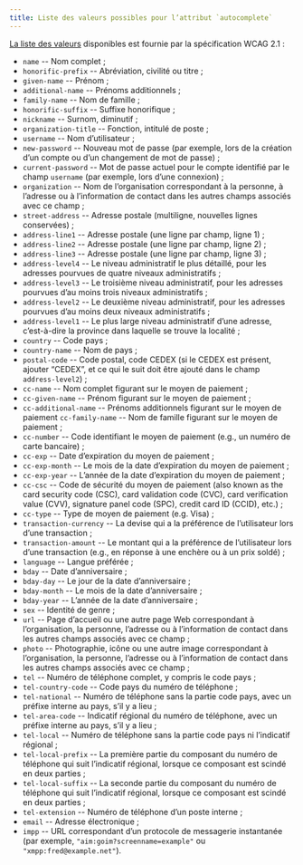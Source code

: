 ```yaml
---
title: Liste des valeurs possibles pour l’attribut `autocomplete`
---
```


[La liste des valeurs](https://www.w3.org/Translations/WCAG21-fr/#input-purposes) disponibles est fournie par la spécification WCAG 2.1 :

- `name` -- Nom complet ;
- `honorific-prefix` -- Abréviation, civilité ou titre ;
- `given-name` -- Prénom ;
- `additional-name` -- Prénoms additionnels ;
- `family-name` -- Nom de famille ;
- `honorific-suffix` -- Suffixe honorifique ;
- `nickname` -- Surnom, diminutif ;
- `organization-title` -- Fonction, intitulé de poste ;
- `username` -- Nom d’utilisateur ;
- `new-password` -- Nouveau mot de passe (par exemple, lors de la création d’un compte ou d’un changement de mot de passe) ;
- `current-password` -- Mot de passe actuel pour le compte identifié par le champ `username` (par exemple, lors d’une connexion) ;
- `organization` -- Nom de l’organisation correspondant à la personne, à l’adresse ou à l’information de contact dans les autres champs associés avec ce champ ;
- `street-address` -- Adresse postale (multiligne, nouvelles lignes conservées) ;
- `address-line1` -- Adresse postale (une ligne par champ, ligne 1) ;
- `address-line2` -- Adresse postale (une ligne par champ, ligne 2) ;
- `address-line3` -- Adresse postale (une ligne par champ, ligne 3) ;
- `address-level4` -- Le niveau administratif le plus détaillé, pour les adresses pourvues de quatre niveaux administratifs ;
- `address-level3` -- Le troisième niveau administratif, pour les adresses pourvues d’au moins trois niveaux administratifs ;
- `address-level2` -- Le deuxième niveau administratif, pour les adresses pourvues d’au moins deux niveaux administratifs ;
- `address-level1` -- Le plus large niveau administratif d’une adresse, c’est-à-dire la province dans laquelle se trouve la localité ;
- `country` -- Code pays ;
- `country-name` -- Nom de pays ;
- `postal-code` -- Code postal, code CEDEX (si le CEDEX est présent, ajouter “CEDEX”, et ce qui le suit doit être ajouté dans le champ `address-level2`) ;
- `cc-name` -- Nom complet figurant sur le moyen de paiement ;
- `cc-given-name` -- Prénom figurant sur le moyen de paiement ;
- `cc-additional-name` -- Prénoms additionnels figurant sur le moyen de paiement `cc-family-name` -- Nom de famille figurant sur le moyen de paiement ;
- `cc-number` -- Code identifiant le moyen de paiement (e.g., un numéro de carte bancaire) ;
- `cc-exp` -- Date d’expiration du moyen de paiement ;
- `cc-exp-month` -- Le mois de la date d’expiration du moyen de paiement ;
- `cc-exp-year` -- L’année de la date d’expiration du moyen de paiement ;
- `cc-csc` -- Code de sécurité du moyen de paiement <span lang="en">(also known as the card security code (CSC), card validation code (CVC), card verification value (CVV), signature panel code (SPC), credit card ID (CCID), etc.)</span> ;
- `cc-type` -- Type de moyen de paiement (e.g. Visa) ;
- `transaction-currency` -- La devise qui a la préférence de l’utilisateur lors d’une transaction ;
- `transaction-amount` -- Le montant qui a la préférence de l’utilisateur lors d’une transaction (e.g., en réponse à une enchère ou à un prix soldé) ;
- `language` -- Langue préférée ;
- `bday` -- Date d’anniversaire ;
- `bday-day` -- Le jour de la date d’anniversaire ;
- `bday-month` -- Le mois de la date d’anniversaire ;
- `bday-year` -- L’année de la date d’anniversaire ;
- `sex` -- Identité de genre ;
- `url` -- Page d’accueil ou une autre page Web correspondant à l’organisation, la personne, l’adresse ou à l’information de contact dans les autres champs associés avec ce champ ;
- `photo` -- Photographie, icône ou une autre image correspondant à l’organisation, la personne, l’adresse ou à l’information de contact dans les autres champs associés avec ce champ ;
- `tel` -- Numéro de téléphone complet, y compris le code pays ;
- `tel-country-code` -- Code pays du numéro de téléphone ;
- `tel-national` -- Numéro de téléphone sans la partie code pays, avec un préfixe interne au pays, s’il y a lieu ;
- `tel-area-code` -- Indicatif régional du numéro de téléphone, avec un préfixe interne au pays, s’il y a lieu ;
- `tel-local` -- Numéro de téléphone sans la partie code pays ni l’indicatif régional ;
- `tel-local-prefix` -- La première partie du composant du numéro de téléphone qui suit l’indicatif régional, lorsque ce composant est scindé en deux parties ;
- `tel-local-suffix` -- La seconde partie du composant du numéro de téléphone qui suit l’indicatif régional, lorsque ce composant est scindé en deux parties ;
- `tel-extension` -- Numéro de téléphone d’un poste interne ;
- `email` -- Adresse électronique ;
- `impp` -- URL correspondant d’un protocole de messagerie instantanée (par exemple, `"aim:goim?screenname=example"` ou `"xmpp:fred@example.net"`).
